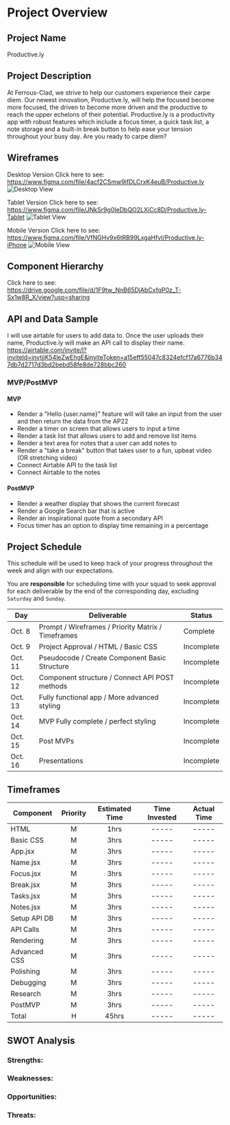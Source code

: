 # Project Overview

## Project Name

Productive.ly

## Project Description

At Ferrous-Clad, we strive to help our customers experience their carpe diem. Our newest innovation, Productive.ly, will help the focused become more focused, the driven to become more driven and the productive to reach the upper echelons of their potential. Productive.ly is a productivity app with robust features which include a focus timer, a quick task list, a note storage and a built-in break button to help ease your tension throughout your busy day. Are you ready to carpe diem?

## Wireframes

Desktop Version
Click here to see: https://www.figma.com/file/4acf2CSmw9ifDLCrxK4euB/Productive.ly
![Desktop View](https://www.figma.com/file/4acf2CSmw9ifDLCrxK4euB/Productive.ly)

Tablet Version
Click here to see: https://www.figma.com/file/JNkSr9g0IeDbQO2LXiCc8D/Productive.ly-Tablet
![Tablet View](https://www.figma.com/file/JNkSr9g0IeDbQO2LXiCc8D/Productive.ly-Tablet)

Mobile Version
Click here to see: https://www.figma.com/file/VfNGHv9x6tRB99LxgaHfvI/Productive.ly-iPhone
![Mobile View](https://www.figma.com/file/VfNGHv9x6tRB99LxgaHfvI/Productive.ly-iPhone)

## Component Hierarchy

Click here to see: https://drive.google.com/file/d/1F9tw_NnB65DjAbCxfqP0z_T-Sx1w8R_X/view?usp=sharing

## API and Data Sample

I will use airtable for users to add data to. Once the user uploads their name, Productive.ly will make an API call to display their name.
https://airtable.com/invite/l?inviteId=invtjjK54leZwEhgE&inviteToken=a15eff55047c8324efcf17a6776b347db7d2717d3bd2bebd58fe8de728bbc260

### MVP/PostMVP

#### MVP

- Render a "Hello {user.name}" feature will will take an input from the user and then return the data from the AP22
- Render a timer on screen that allows users to input a time
- Render a task list that allows users to add and remove list items
- Render a text area for notes that a user can add notes to
- Render a "take a break" button that takes user to a fun, upbeat video (OR stretching video)
- Connect Airtable API to the task list
- Connect Airtable to the notes

#### PostMVP

- Render a weather display that shows the current forecast
- Render a Google Search bar that is active
- Render an inspirational quote from a secondary API
- Focus timer has an option to display time remaining in a percentage

## Project Schedule

This schedule will be used to keep track of your progress throughout the week and align with our expectations.

You are **responsible** for scheduling time with your squad to seek approval for each deliverable by the end of the corresponding day, excluding `Saturday` and `Sunday`.

| Day     | Deliverable                                        | Status     |
| ------- | -------------------------------------------------- | ---------- |
| Oct. 8  | Prompt / Wireframes / Priority Matrix / Timeframes | Complete   |
| Oct. 9  | Project Approval / HTML / Basic CSS                | Incomplete |
| Oct. 11 | Pseudocode / Create Component Basic Structure      | Incomplete |
| Oct. 12 | Component structure / Connect API POST methods     | Incomplete |
| Oct. 13 | Fully functional app / More advanced styling       | Incomplete |
| Oct. 14 | MVP Fully complete / perfect styling               | Incomplete |
| Oct. 15 | Post MVPs                                          | Incomplete |
| Oct. 16 | Presentations                                      | Incomplete |

## Timeframes

| Component    | Priority | Estimated Time | Time Invested | Actual Time |
| ------------ | :------: | :------------: | :-----------: | :---------: |
| HTML         |    M     |      1hrs      |     -----     |    -----    |
| Basic CSS    |    M     |      3hrs      |     -----     |    -----    |
| App.jsx      |    M     |      3hrs      |     -----     |    -----    |
| Name.jsx     |    M     |      3hrs      |     -----     |    -----    |
| Focus.jsx    |    M     |      3hrs      |     -----     |    -----    |
| Break.jsx    |    M     |      3hrs      |     -----     |    -----    |
| Tasks.jsx    |    M     |      3hrs      |     -----     |    -----    |
| Notes.jsx    |    M     |      3hrs      |     -----     |    -----    |
| Setup API DB |    M     |      3hrs      |     -----     |    -----    |
| API Calls    |    M     |      3hrs      |     -----     |    -----    |
| Rendering    |    M     |      3hrs      |     -----     |    -----    |
| Advanced CSS |    M     |      3hrs      |     -----     |    -----    |
| Polishing    |    M     |      3hrs      |     -----     |    -----    |
| Debugging    |    M     |      3hrs      |     -----     |    -----    |
| Research     |    M     |      3hrs      |     -----     |    -----    |
| PostMVP      |    M     |      3hrs      |     -----     |    -----    |
| Total        |    H     |     45hrs      |     -----     |    -----    |

## SWOT Analysis

### Strengths:

### Weaknesses:

### Opportunities:

### Threats:

